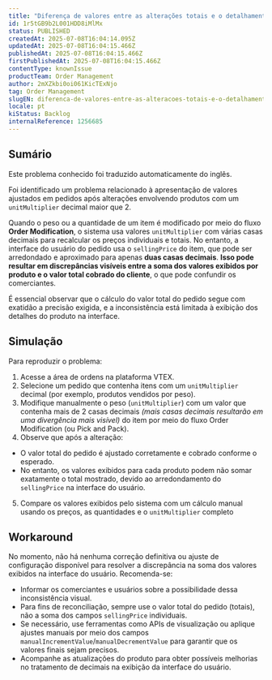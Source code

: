 ```yaml
---
title: "Diferença de valores entre as alterações totais e o detalhamento dos valores por produto"
id: 1r5tGB9b2L001HDD8iMlMx
status: PUBLISHED
createdAt: 2025-07-08T16:04:14.095Z
updatedAt: 2025-07-08T16:04:15.466Z
publishedAt: 2025-07-08T16:04:15.466Z
firstPublishedAt: 2025-07-08T16:04:15.466Z
contentType: knownIssue
productTeam: Order Management
author: 2mXZkbi0oi061KicTExNjo
tag: Order Management
slugEN: diferenca-de-valores-entre-as-alteracoes-totais-e-o-detalhamento-dos-valores-por-produto
locale: pt
kiStatus: Backlog
internalReference: 1256685
---
```


## Sumário

<div class="alert alert-info">
  <p>Este problema conhecido foi traduzido automaticamente do inglês.</p>
</div>


Foi identificado um problema relacionado à apresentação de valores ajustados em pedidos após alterações envolvendo produtos com um `unitMultiplier` decimal maior que 2.

Quando o peso ou a quantidade de um item é modificado por meio do fluxo **Order Modification**, o sistema usa valores `unitMultiplier` com várias casas decimais para recalcular os preços individuais e totais. No entanto, a interface do usuário do pedido usa o `sellingPrice` do item, que pode ser arredondado e aproximado para apenas **duas casas decimais**. **Isso pode resultar em discrepâncias visíveis entre a soma dos valores exibidos por produto e o valor total cobrado do cliente**, o que pode confundir os comerciantes.

É essencial observar que o cálculo do valor total do pedido segue com exatidão a precisão exigida, e a inconsistência está limitada à exibição dos detalhes do produto na interface.

## Simulação


Para reproduzir o problema:

1. Acesse a área de ordens na plataforma VTEX.
2. Selecione um pedido que contenha itens com um `unitMultiplier` decimal (por exemplo, produtos vendidos por peso).
3. Modifique manualmente o peso (`unitMultiplier`) com um valor que contenha mais de 2 casas decimais _(mais casas decimais resultarão em uma divergência mais visível)_ do item por meio do fluxo Order Modification (ou Pick and Pack).
4. Observe que após a alteração:
  - O valor total do pedido é ajustado corretamente e cobrado conforme o esperado.
  - No entanto, os valores exibidos para cada produto podem não somar exatamente o total mostrado, devido ao arredondamento do `sellingPrice` na interface do usuário.
5. Compare os valores exibidos pelo sistema com um cálculo manual usando os preços, as quantidades e o `unitMultiplier` completo

## Workaround


No momento, não há nenhuma correção definitiva ou ajuste de configuração disponível para resolver a discrepância na soma dos valores exibidos na interface do usuário. Recomenda-se:

- Informar os comerciantes e usuários sobre a possibilidade dessa inconsistência visual.
- Para fins de reconciliação, sempre use o valor total do pedido (totais), não a soma dos campos `sellingPrice` individuais.
- Se necessário, use ferramentas como APIs de visualização ou aplique ajustes manuais por meio dos campos `manualIncrementValue`/`manualDecrementValue` para garantir que os valores finais sejam precisos.
- Acompanhe as atualizações do produto para obter possíveis melhorias no tratamento de decimais na exibição da interface do usuário.






